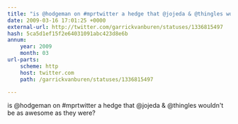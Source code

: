 ```yaml
---
title: "is @hodgeman on #mprtwitter a hedge that @jojeda & @thingles wouldn't be as awesome as they were?"
date: 2009-03-16 17:01:25 +0000
external-url: http://twitter.com/garrickvanburen/statuses/1336815497
hash: 5ca5d1ef15f2e64031091abc423d8e6b
annum:
    year: 2009
    month: 03
url-parts:
    scheme: http
    host: twitter.com
    path: /garrickvanburen/statuses/1336815497

---
```


is @hodgeman on #mprtwitter a hedge that @jojeda & @thingles wouldn't be as awesome as they were?
